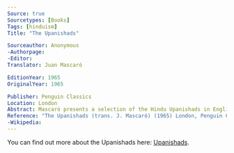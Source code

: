 ```yaml
---
Source: true
Sourcetypes: [Books]
Tags: [hinduism]
Title: "The Upanishads"

Sourceauthor: Anonymous
-Authorpage:
-Editor:
Translator: Juan Mascaró

EditionYear: 1965
OriginalYear: 1965

Publisher: Penguin Classics
Location: London
Abstract: Mascaró presents a selection of the Hindu Upanishads in English translation.
Reference: "The Upanishads (trans. J. Mascaró) (1965) London, Penguin Classics."
-Wikipedia:
---
```

You can find out more about the Upanishads here: [Upanishads](/p/upanishads/).